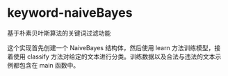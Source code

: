 # keyword-naiveBayes
基于朴素贝叶斯算法的关键词过滤功能

这个实现首先创建一个 NaiveBayes 结构体，然后使用 learn 方法训练模型，接着使用 classify 方法对给定的文本进行分类。训练数据以及合法与违法的文本示例都包含在 main 函数中。
